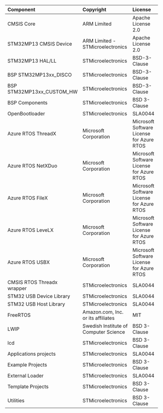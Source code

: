| Component                       | Copyright                               | License                                          |
|:---------                       |:----------                              |:-------                                          |
| CMSIS Core                      | ARM Limited                             | Apache License 2.0                               |
| STM32MP13 CMSIS Device          | ARM Limited - STMicroelectronics        | Apache License 2.0                               |
| STM32MP13 HAL/LL                | STMicroelectronics                 		| BSD-3-Clause                                     |
| BSP STM32MP13xx_DISCO           | STMicroelectronics                 		| BSD-3-Clause                                     |
| BSP STM32MP13xx_CUSTOM_HW       | STMicroelectronics                 		| BSD-3-Clause                                     |
| BSP Components                  | STMicroelectronics                 		| BSD 3-Clause                                     |
| OpenBootloader                  | STMicroelectronics                 		| SLA0044                                          |
| Azure RTOS ThreadX              | Microsoft Corporation              		| Microsoft Software License for Azure RTOS        |
| Azure RTOS NetXDuo              | Microsoft Corporation              		| Microsoft Software License for Azure RTOS        |
| Azure RTOS FileX                | Microsoft Corporation              		| Microsoft Software License for Azure RTOS        |
| Azure RTOS LeveLX               | Microsoft Corporation              		| Microsoft Software License for Azure RTOS        |
| Azure RTOS USBX                 | Microsoft Corporation              		| Microsoft Software License for Azure RTOS        |
| CMSIS RTOS Threadx wrapper      | STMicroelectronics                 		| SLA0044                                          |
| STM32 USB Device Library        | STMicroelectronics                 		| SLA0044                                          |
| STM32 USB Host Library          | STMicroelectronics                 		| SLA0044                                          |
| FreeRTOS                        | Amazon.com, Inc. or its affiliates 		| MIT                                              |
| LWIP                            | Swedish Institute of Computer Science 	| BSD 3-Clause                                     |
| lcd                             | STMicroelectronics                 		| BSD 3-Clause                                     |
| Applications projects           | STMicroelectronics                 		| SLA0044                                          |
| Example Projects                | STMicroelectronics                 		| BSD 3-Clause                                     |
| External Loader                 | STMicroelectronics                 		| SLA0044                                          |
| Template Projects               | STMicroelectronics                 		| BSD 3-Clause                                     |
| Utilities                       | STMicroelectronics                 		| BSD 3-Clause                                     |